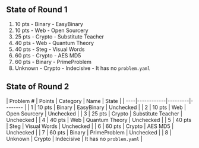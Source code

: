 ## State of Round 1

1. 10 pts  - Binary  - EasyBinary
2. 10 pts  - Web     - Open Sourcery
3. 25 pts  - Crypto  - Substitute Teacher
4. 40 pts  - Web     - Quantum Theory
5. 40 pts  - Steg    - Visual Words
6. 60 pts  - Crypto  - AES MD5
7. 60 pts  - Binary  - PrimeProblem
8. Unknown - Crypto  - Indecisive - It has no `problem.yaml`

## State of Round 2

| Problem # | Points | Category | Name | State |
| ----|------------|---------|-------- |
| 1 | 10 pts | Binary  | EasyBinary | Unchecked |
| 2 | 10 pts  | Web     | Open Sourcery | Unchecked |
| 3 | 25 pts  | Crypto  | Substitute Teacher | Unchecked |
| 4 | 40 pts  | Web     | Quantum Theory | Unchecked |
| 5 | 40 pts  | Steg    | Visual Words | Unchecked |
| 6 | 60 pts  | Crypto  | AES MD5 | Unchecked |
| 7 | 60 pts  | Binary  | PrimeProblem | Unchecked |
| 8 | Unknown | Crypto  | Indecisive |  It has no `problem.yaml` |